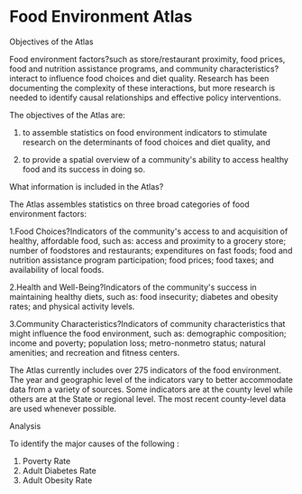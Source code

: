 # Food Environment Atlas

Objectives of the Atlas

Food environment factors?such as store/restaurant proximity, food prices, food and nutrition assistance programs, and community characteristics?interact to influence food choices and diet quality. Research has been documenting the complexity of these interactions, but more research is needed to identify causal relationships and effective policy interventions.

The objectives of the Atlas are:
1. to assemble statistics on food environment indicators to stimulate research on the determinants of food choices and diet quality, and

2. to provide a spatial overview of a community's ability to access healthy food and its success in doing so.

What information is included in the Atlas?

The Atlas assembles statistics on three broad categories of food environment factors:

1.Food Choices?Indicators of the community's access to and acquisition of healthy, affordable food, such as: access and proximity to a grocery store; number of foodstores and restaurants; expenditures on fast foods; food and nutrition assistance program participation; food prices; food taxes; and availability of local foods.

2.Health and Well-Being?Indicators of the community's success in maintaining healthy diets, such as: food insecurity; diabetes and obesity rates; and physical activity levels.

3.Community Characteristics?Indicators of community characteristics that might influence the food environment, such as: demographic composition; income and poverty; population loss; metro-nonmetro status; natural amenities; and recreation and fitness centers.

The Atlas currently includes over 275 indicators of the food environment. The year and geographic level of the indicators vary to better accommodate data from a variety of sources. Some indicators are at the county level while others are at the State or regional level. The most recent county-level data are used whenever possible.

Analysis

To identify the major causes of the following :
1. Poverty Rate 
2. Adult Diabetes Rate
3. Adult Obesity Rate

